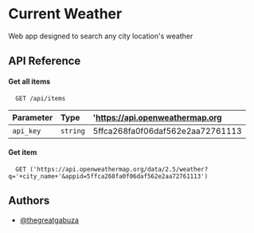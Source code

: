 
# Current Weather

Web app designed to search any city location's weather


## API Reference

#### Get all items

```http
  GET /api/items
```

| Parameter | Type     | 'https://api.openweathermap.org               |
| :-------- | :------- | :------------------------- |
| `api_key` | `string` |  5ffca268fa0f06daf562e2aa72761113 |

#### Get item

```http
  GET ('https://api.openweathermap.org/data/2.5/weather?q='+city_name+'&appid=5ffca268fa0f06daf562e2aa72761113')
```





## Authors

- [@thegreatgabuza](https://www.github.com/thegreatgabuza)


